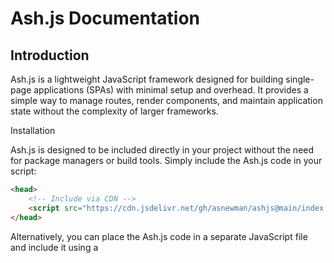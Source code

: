 # Ash.js Documentation
## Introduction

Ash.js is a lightweight JavaScript framework designed for building single-page applications (SPAs) with minimal setup and overhead. It provides a simple way to manage routes, render components, and maintain application state without the complexity of larger frameworks.

Installation

Ash.js is designed to be included directly in your project without the need for package managers or build tools. Simply include the Ash.js code in your script:

```html
<head>
    <!-- Include via CDN -->
    <script src="https://cdn.jsdelivr.net/gh/asnewman/ashjs@main/index.js"></script>
</head>
```

Alternatively, you can place the Ash.js code in a separate JavaScript file and include it using a <script> tag with the src attribute.

## Getting Started

To build an application with Ash.js, you need to:

    Define your routes: Map URL paths to functions that return component trees.
    Create your store: An object that holds your application's state.
    Initialize the Ash instance: Pass the routes and store to Ash.

The most basic application will look like this:

```javascript
const routes = {
    '': (render, store) => {
        return [
            {
                div: [
                    { h1: "Welcome to Ash.js" },
                ],
            }
        ]
    }
};

const store = {};

const ash = new Ash(routes, store);
```

Conclusion

Ash.js offers a minimalist approach to building SPAs by leveraging plain JavaScript objects to represent components and using simple routing based on the URL hash. It's ideal for small projects or for developers who prefer to have more control over their application's architecture without the overhead of larger frameworks.

Feel free to extend Ash.js to suit your needs, and enjoy building your applications with simplicity and ease!